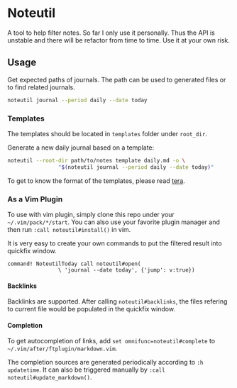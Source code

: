 # Noteutil

A tool to help filter notes. So far I only use it personally. Thus the
API is unstable and there will be refactor from time to time. Use it at
your own risk.

## Usage

Get expected paths of journals. The path can be used to generated files
or to find related journals.

```bash
noteutil journal --period daily --date today
```

### Templates

The templates should be located in `templates` folder under `root_dir`.

Generate a new daily journal based on a template:

```bash
noteutil --root-dir path/to/notes template daily.md -o \
                "$(noteutil journal --period daily --date today)"
```

To get to know the format of the templates, please read [tera].

[tera]: https://keats.github.io/tera/docs/#templates

### As a Vim Plugin

To use with vim plugin, simply clone this repo under your
`~/.vim/pack/*/start`. You can also use your favorite plugin manager and
then run `:call noteutil#install()` in vim.

It is very easy to create your own commands to put the filtered result
into quickfix window.

```vim
command! NoteutilToday call noteutil#open(
                \ 'journal --date today', {'jump': v:true})
```

#### Backlinks

Backlinks are supported. After calling `noteutil#backlinks`, the files
refering to current file would be populated in the quickfix window.

#### Completion

To get autocompletion of links, add `set omnifunc=noteutil#complete` to
`~/.vim/after/ftplugin/markdown.vim`.

The completion sources are generated periodically according to
`:h updatetime`. It can also be triggered manually by `:call
noteutil#update_markdown()`.
